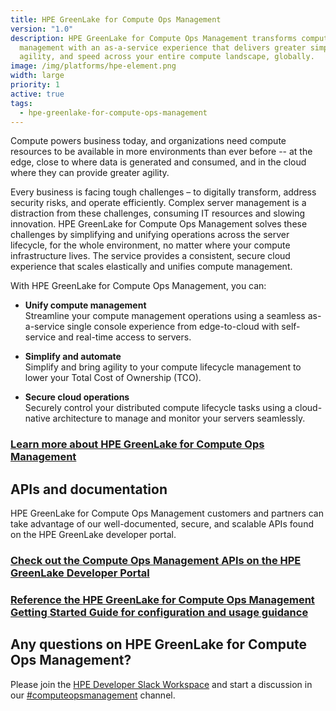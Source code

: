 ```yaml
---
title: HPE GreenLake for Compute Ops Management
version: "1.0"
description: HPE GreenLake for Compute Ops Management transforms compute
  management with an as-a-service experience that delivers greater simplicity,
  agility, and speed across your entire compute landscape, globally.
image: /img/platforms/hpe-element.png
width: large
priority: 1
active: true
tags:
  - hpe-greenlake-for-compute-ops-management
---
```

Compute powers business today, and organizations need compute resources to be available in more environments than ever before -- at the edge, close to where data is generated and consumed, and in the cloud where they can provide greater agility.



Every business is facing tough challenges – to digitally transform, address security risks, and operate efficiently. Complex server management is a distraction from these challenges, consuming IT resources and slowing innovation. HPE GreenLake for Compute Ops Management solves these challenges by simplifying and unifying operations across the server lifecycle, for the whole environment, no matter where your compute infrastructure lives. The service provides a consistent, secure cloud experience that scales elastically and unifies compute management.



With HPE GreenLake for Compute Ops Management, you can:

* **Unify compute management**   
Streamline your compute management operations using a seamless as-a-service single console experience from edge-to-cloud with self-service and real-time access to servers.   


* **Simplify and automate**   
Simplify and bring agility to your compute lifecycle management to lower your Total Cost of Ownership (TCO).   


* **Secure cloud operations**   
Securely control your distributed compute lifecycle tasks using a cloud-native architecture to manage and monitor your servers seamlessly.   

### [Learn more about HPE GreenLake for Compute Ops Management](https://www.hpe.com/us/en/compute/management-software.html)


## APIs and documentation
HPE GreenLake for Compute Ops Management customers and partners can take advantage of our well-documented, secure, and scalable APIs found on the HPE GreenLake developer portal. 

### [Check out the Compute Ops Management APIs on the HPE GreenLake Developer Portal](https://developer.greenlake.hpe.com/docs/greenlake/services/compute-ops/public/)

### [Reference the HPE GreenLake for Compute Ops Management Getting Started Guide for configuration and usage guidance](https://www.hpe.com/info/com-gsg)


## Any questions on HPE GreenLake for Compute Ops Management?
Please join the [HPE Developer Slack Workspace](https://slack.hpedev.io/) and start a discussion in our [#computeopsmanagement](https://hpedev.slack.com/archives/C03QTQWC213) channel.

